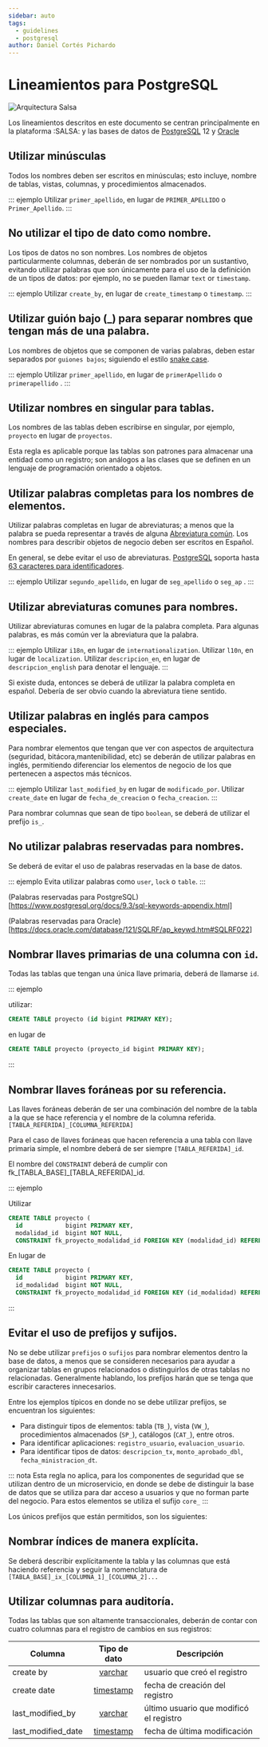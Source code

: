 ```yaml
---
sidebar: auto
tags:
  - guidelines
  - postgresql
author: Daniel Cortés Pichardo
---
```


# Lineamientos para PostgreSQL

![Arquitectura Salsa](/assets/img/salsa-database.png)

Los lineamientos descritos en este documento se centran principalmente en la plataforma :SALSA: y las bases de datos de [PostgreSQL] 12 y [Oracle]


## Utilizar minúsculas

Todos los nombres deben ser escritos en minúsculas; esto incluye, nombre de tablas, vistas, columnas, y procedimientos almacenados.

::: ejemplo
Utilizar `primer_apellido`, en lugar de `PRIMER_APELLIDO` o `Primer_Apellido`.
:::

## No utilizar el tipo de dato como nombre.

Los tipos de datos no son nombres. Los nombres de objetos particularmente columnas, deberán de ser nombrados por un sustantivo, evitando utilizar palabras que son únicamente para el uso de la definición de un tipos de datos: por ejemplo, no se pueden llamar `text` or `timestamp`.

::: ejemplo
Utilizar `create_by`, en lugar de `create_timestamp` o `timestamp`.
:::

## Utilizar guión bajo (_) para separar nombres que tengan más de una palabra.

Los nombres de objetos que se componen de varias palabras, deben estar separados por `guiones bajos`; siguiendo el estilo [snake case](https://en.wikipedia.org/wiki/Snake_case).

::: ejemplo
Utilizar `primer_apellido`, en lugar de `primerApellido` o `primerapellido` .
:::

## Utilizar nombres en singular para tablas.

Los nombres de las tablas deben escribirse en singular, por ejemplo, `proyecto` en lugar de `proyectos`. 

Esta regla es aplicable porque las tablas son patrones para almacenar una entidad como un registro; son análogos a las clases que se definen en un lenguaje de programación orientado a objetos.

## Utilizar palabras completas para los nombres de elementos.

Utilizar palabras completas en lugar de abreviaturas; a menos que la palabra se pueda representar a través de alguna [Abreviatura común](#utilizar-abreviaturas-comunes). Los nombres para describir objetos de negocio deben ser escritos en Español. 

En general, se debe evitar el uso de abreviaturas. [PostgreSQL] soporta hasta [63 caracteres para identificadores](https://www.postgresql.org/message-id/005001c39897%243937fcc0%243e00a8c0%40venus).

::: ejemplo
Utilizar `segundo_apellido`, en lugar de `seg_apellido` o `seg_ap` .
:::


## Utilizar abreviaturas comunes para nombres.

Utilizar abreviaturas comunes en lugar de la palabra completa. Para algunas palabras, es más común ver la abreviatura que la palabra. 

::: ejemplo
Utilizar `i18n`, en lugar de `internationalization`.
Utilizar `l10n`, en lugar de `localization`.
Utilizar `descripcion_en`, en lugar de `descripcion_english` para denotar el lenguaje.
:::

Si existe duda, entonces se deberá de utilizar la palabra completa en español. Debería de ser obvio cuando la abreviatura tiene sentido.


## Utilizar palabras en inglés para campos especiales.

Para nombrar elementos que tengan que ver con aspectos de arquitectura (seguridad, bitácora,mantenibilidad, etc) se deberán de utilizar palabras en inglés, permitiendo diferenciar los elementos de negocio de los que pertenecen a aspectos más técnicos.

::: ejemplo
Utilizar `last_modified_by` en lugar de `modificado_por`.
Utilizar `create_date` en lugar de `fecha_de_creacion` o `fecha_creacion`.
:::

Para nombrar columnas que sean de tipo `boolean`, se deberá de utilizar el prefijo `is_`.

## No utilizar palabras reservadas para nombres.

Se deberá de evitar el uso de palabras reservadas en la base de datos.

::: ejemplo
Evita utilizar palabras como `user`, `lock` o `table`.
:::

(Palabras reservadas para PostgreSQL)[https://www.postgresql.org/docs/9.3/sql-keywords-appendix.html]

(Palabras reservadas para Oracle)[https://docs.oracle.com/database/121/SQLRF/ap_keywd.htm#SQLRF022]

## Nombrar llaves primarias de una columna con `id`.

Todas las tablas que tengan una única llave primaria, deberá de llamarse `id`.

::: ejemplo

utilizar:
```sql
CREATE TABLE proyecto (id bigint PRIMARY KEY);
```

en lugar de 

```sql
CREATE TABLE proyecto (proyecto_id bigint PRIMARY KEY);
```
:::


## Nombrar llaves foráneas por su referencia.

Las llaves foráneas deberán de ser una combinación del nombre de la tabla a la que se hace referencia y el nombre de la columna referida. `[TABLA_REFERIDA]_[COLUMNA_REFERIDA]`

Para el caso de llaves foráneas que hacen referencia a una tabla con llave primaria simple, el nombre deberá de ser siempre `[TABLA_REFERIDA]_id`.

El nombre del `CONSTRAINT` deberá de cumplir con fk_[TABLA_BASE]_[TABLA_REFERIDA]_id.

::: ejemplo

Utilizar

```sql
CREATE TABLE proyecto (
  id            bigint PRIMARY KEY,
  modalidad_id  bigint NOT NULL,
  CONSTRAINT fk_proyecto_modalidad_id FOREIGN KEY (modalidad_id) REFERENCES modalidad(id));
```

En lugar de 

```sql
CREATE TABLE proyecto (
  id            bigint PRIMARY KEY,
  id_modalidad  bigint NOT NULL,
  CONSTRAINT fk_proyecto_modalidad_id FOREIGN KEY (id_modalidad) REFERENCES modalidad(id));
```
:::

## Evitar el uso de prefijos y sufijos.

No se debe utilizar `prefijos` o `sufijos` para nombrar elementos dentro la base de datos, a menos que se consideren necesarios para ayudar a organizar tablas en grupos relacionados o distinguirlos de otras tablas no relacionadas. Generalmente hablando, los prefijos harán que se tenga que escribir caracteres innecesarios.

Entre los ejemplos típicos en donde no se debe utilizar prefijos, se encuentran los siguientes:

* Para distinguir tipos de elementos: tabla (`TB_`), vista (`VW_`), procedimientos almacenados (`SP_`), catálogos (`CAT_`), entre otros.
* Para identificar aplicaciones: `registro_usuario`, `evaluacion_usuario`.
* Para identificar tipos de datos: `descripcion_tx`, `monto_aprobado_dbl`, `fecha_ministracion_dt`.

::: nota
Esta regla no aplica, para los componentes de seguridad que se utilizan dentro de un microservicio, en donde se debe de distinguir la base de datos que se utiliza para dar acceso a usuarios y que no forman parte del negocio. Para estos elementos se utiliza el  sufijo `core_`
:::

Los únicos prefijos que están permitidos, son los siguientes:


## Nombrar índices de manera explícita.

Se deberá describir explícitamente la tabla y las columnas que está haciendo referencia y seguir la nomenclatura de 
`[TABLA_BASE]_ix_[COLUMNA_1]_[COLUMNA_2]...`


## Utilizar columnas para auditoría.

Todas las tablas que son altamente transaccionales, deberán de contar con cuatro columnas para el registro de cambios en sus registros:


| Columna              | Tipo de dato   | Descripción                               |
|----------------------|:--------------:| ------------------------------------------|
| create by            |   [varchar]    | usuario que creó el registro            |
| create date          |   [timestamp]  | fecha de creación del registro          |
| last_modified_by     |   [varchar]    | último usuario que modificó el registro |
| last_modified_date   |   [timestamp]  | fecha de última modificación            |


[varchar]:https://www.postgresql.org/docs/12/datatype-character.html
[timestamp]:https://www.postgresql.org/docs/12/datatype-datetime.html
[PostgreSQL]:https://www.postgresql.org/docs/12/index.html
[Oracle]:https://www.oracle.com/technetwork/es/database/enterprise-edition/documentation/database-091505-esa.html
